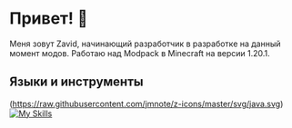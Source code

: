 # Привет! 👋
Меня зовут Zavid, начинающий разработчик в разработке на данный момент модов. Работаю над Modpack в Minecraft на версии 1.20.1. 

## Языки и инструменты
(https://raw.githubusercontent.com/jmnote/z-icons/master/svg/java.svg)
[![My Skills](https://skillicons.dev/icons?i=java&theme=light)](https://skillicons.dev)


